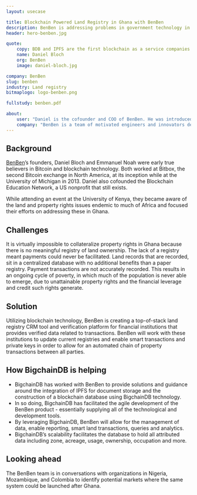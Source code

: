 ```yaml
---
layout: usecase

title: Blockchain Powered Land Registry in Ghana with BenBen
description: BenBen is addressing problems in government technology in Ghana, with a focus on land and property ownership rights, management and issues.
header: hero-benben.jpg

quote:
    copy: BDB and IPFS are the first blockchain as a service companies. Before you only had the option of using a product and now there’s a service aspect to facilitate all this.
    name: Daniel Bloch
    org: BenBen
    image: daniel-bloch.jpg

company: BenBen
slug: benben
industry: Land registry
bitmaplogo: logo-benben.png

fullstudy: benben.pdf

about:
    user: "Daniel is the cofounder and COO of BenBen. He was introduced to the blockchain in 2011 while working at Bitbox, one of North America’s first Bitcoin exchanges. From there Daniel cofounded the College Cryptocurrency Network (now the Blockchain Education Network) to  ll the educational gap on Blockchain at University campuses. He is based in Accra leading product development, partnerships and client integration at BenBen."
    company: "BenBen is a team of motivated engineers and innovators dedicated to improving government technology in Ghana, BenBen is a digital land database that leverages blockchain technology to provide fast easy access to trusted land content. Focusing on land and property management, BenBen aims to create a reliable land information and transactions system by coupling the latest in geomatic services with blockchain technology."
---
```


## Background

[BenBen](http://benben.com.gh)’s founders, Daniel Bloch and Emmanuel Noah were early true believers in Bitcoin and blockchain technology. Both worked at Bitbox, the second Bitcoin exchange in North America, at its inception while at the University of Michigan in 2013. Daniel also cofounded the Blockchain Education Network, a US nonprofit that still exists.

While attending an event at the University of Kenya, they became aware of the land and property rights issues endemic to much of Africa and focused their efforts on addressing these in Ghana.

## Challenges

It is virtually impossible to collateralize property rights in Ghana because there is no meaningful registry of land ownership. The lack of a registry meant payments could never be facilitated. Land records that are recorded, sit in a centralized database with no additional benefits than a paper registry. Payment transactions are not accurately recorded. This results in an ongoing cycle of poverty, in which much of the population is never able to emerge, due to unattainable property rights and the  financial leverage and credit such rights generate.

## Solution

Utilizing blockchain technology, BenBen is creating a top-of-stack land registry CRM tool and verification platform for  financial institutions that provides verified data related to transactions. BenBen will work with these institutions to update current registries and enable smart transactions and private keys in order to allow for an automated chain of property transactions between all parties.

## How BigchainDB is helping

- BigchainDB has worked with BenBen to provide solutions and guidance around the integration of IPFS for document storage and the construction of a blockchain database using BigchainDB technology.
- In so doing, BigchainDB has facilitated the agile development of the BenBen product - essentially supplying all of the technological and development tools.
- By leveraging BigchainDB, BenBen will allow for the management of data, enable reporting, smart land transactions, queries and analytics.
- BigchainDB’s scalability facilitates the database to hold all attributed data including zone, acreage, usage, ownership, occupation and more.

## Looking ahead

The BenBen team is in conversations with organizations in Nigeria, Mozambique, and Colombia to identify potential markets where the same system could be launched after Ghana.

